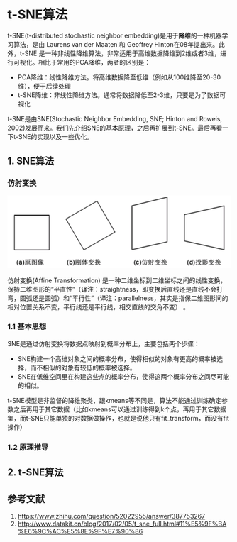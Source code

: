 # t-SNE算法

t-SNE(t-distributed stochastic neighbor embedding)是用于**降维**的一种机器学习算法，是由 Laurens van der Maaten 和 Geoffrey Hinton在08年提出来。此外，t-SNE 是一种非线性降维算法，非常适用于高维数据降维到2维或者3维，进行可视化。相比于常用的PCA降维，两者的区别是：

- PCA降维：线性降维方法。将高维数据降至低维（例如从100维降至20-30维），便于后续处理
- t-SNE降维：非线性降维方法。通常将数据降低至2-3维，只要是为了数据可视化

t-SNE是由SNE(Stochastic Neighbor Embedding, SNE; Hinton and Roweis, 2002)发展而来。我们先介绍SNE的基本原理，之后再扩展到t-SNE。最后再看一下t-SNE的实现以及一些优化。

## 1. SNE算法

### 仿射变换

![image](../img/120296-20160218190315722-2110673980.png)

仿射变换(Affine Transformation) 是一种二维坐标到二维坐标之间的线性变换，保持二维图形的“平直性”（译注：straightness，即变换后直线还是直线不会打弯，圆弧还是圆弧）和“平行性”（译注：parallelness，其实是指保二维图形间的相对位置关系不变，平行线还是平行线，相交直线的交角不变）  。

### 1.1 基本思想

SNE是通过仿射变换将数据点映射到概率分布上，主要包括两个步骤：

- SNE构建一个高维对象之间的概率分布，使得相似的对象有更高的概率被选择，而不相似的对象有较低的概率被选择。
- SNE在低维空间里在构建这些点的概率分布，使得这两个概率分布之间尽可能的相似。

t-SNE模型是非监督的降维聚类，跟kmeans等不同是，算法不能通过训练确定参数之后再用于其它数据（比如kmeans可以通过训练得到k个点，再用于其它数据集，而t-SNE只能单独的对数据做操作，也就是说他只有fit_transform，而没有fit操作）

### 1.2 原理推导



## 2. t-SNE算法

## 参考文献

1. https://www.zhihu.com/question/52022955/answer/387753267
2. http://www.datakit.cn/blog/2017/02/05/t_sne_full.html#11%E5%9F%BA%E6%9C%AC%E5%8E%9F%E7%90%86